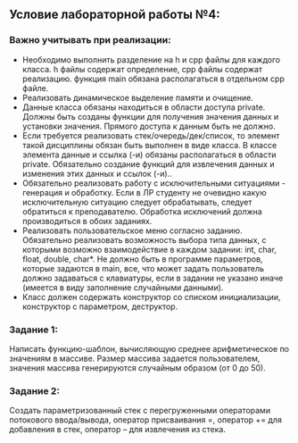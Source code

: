 ## Условие лабораторной работы №4:
### Важно учитывать при реализации:
  - Необходимо выполнить разделение на h и cpp файлы для каждого класса. h файлы содержат определение, cpp файлы содержат реализацию. функция main обязана располагаться в отдельном cpp файле.
  - Реализовать динамическое выделение памяти и очищение.
  - Данные класса обязаны находиться в области доступа private. Должны быть созданы функции для получения значения данных и установки значения. Прямого доступа к данным быть не должно.
  - Если требуется реализовать стек/очередь/дек/список, то элемент такой дисциплины обязан быть выполнен в виде класса. В классе элемента данные и ссылка (-и) обязаны располагаться в области private. Обязательно создание функций для извлечения данных и изменения этих данных и ссылок (-и)..
  - Обязательно реализовать работу с исключительными ситуациями - генерация и обработку. Если в ЛР студенту не очевидно какую исключительную ситуацию следует обрабатывать, следует обратиться к преподавателю. Обработка исключений должна производиться в обоих заданиях.
  - Реализовать пользовательское меню согласно заданию. Обязательно реализовать возможность выбора типа данных, с которыми возможно взаимодействие в каждом задании: int, char, float, double, char*. Не должно быть в программе параметров, которые задаются в main, все, что может задать пользователь должно задаваться с клавиатуры, если в задании не указано иначе (имеется в виду заполнение случайными данными).
  - Класс должен содержать конструктор со списком инициализации, конструктор с параметром, деструктор.
### Задание 1:
Написать функцию-шаблон, вычисляющую среднее арифметическое по значениям в массиве. Размер массива задается пользователем, значения массива генерируются случайным образом (от 0 до 50).
### Задание 2:
Создать параметризованный стек с перегруженными операторами потокового ввода/вывода, оператор присваивания =, оператор += для добавления в стек, оператор – для извлечения из стека.
